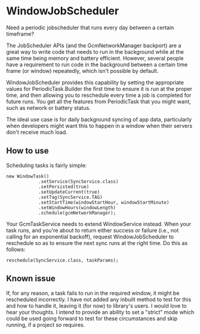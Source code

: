 # WindowJobScheduler
Need a periodic jobscheduler that runs every day between a certain timeframe?

The JobScheduler APIs (and the GcmNetworkManager backport) are a great way to write code that needs to run in the background while at the same time being memory and battery efficient. However, several people have a requirement to run code in the background between a certain time frame (or window) repeatedly, which isn't possible by default.

WindowJobScheduler provides this capability by setting the appropriate values for PeriodicTask.Builder the first time to ensure it is run at the proper time, and then allowing you to reschedule every time a job is completed for future runs. You get all the features from PeriodicTask that you might want, such as network or battery status.

The ideal use case is for daily background syncing of app data, particularly when developers might want this to happen in a window when their servers don't receive much load.

## How to use
Scheduling tasks is fairly simple:

    new WindowTask()
                .setService(SyncService.class)
                .setPersisted(true)
                .setUpdateCurrent(true)
                .setTag(SyncService.TAG)
                .setStartTime(windowStartHour, windowStartMinute)
                .setWindowHours(windowLength)
                .schedule(gcmNetworkManager);

Your GcmTaskService needs to extend WindowService instead. When your task runs, and you're about to return either success or failure (i.e., not calling for an exponential backoff), request WindowJobScheduler to reschedule so as to ensure the next sync runs at the right time. Do this as follows:

    reschedule(SyncService.class, taskParams);
  
## Known issue
If, for any reason, a task fails to run in the required window, it might be rescheduled incorrectly. I have not added any inbuilt method to test for this and how to handle it, leaving it (for now) to library's users. I would love to hear your thoughts. I intend to provide an ability to set a "strict" mode which could be used going forward to test for these circumstances and skip running, if a project so requires.

